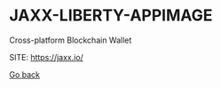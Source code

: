 # JAXX-LIBERTY-APPIMAGE
 
 Cross-platform Blockchain Wallet
 
 SITE: https://jaxx.io/

 [Go back](https://portable-linux-apps.github.io/apps.html)
